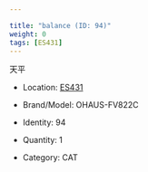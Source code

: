 ```yaml
---

title: "balance (ID: 94)"
weight: 0
tags: [ES431]
---
```


天平

<!--more-->



- Location: [ES431](../../tags/ES431)
- Brand/Model: OHAUS-FV822C
- Identity: 94

- Quantity: 1
- Category: CAT






